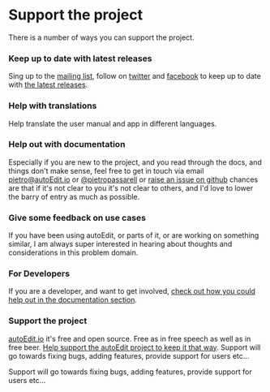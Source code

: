 # Support the project 

There is a number of ways you can support the project. 

### Keep up to date with latest releases

Sing up to the [mailing list](http://eepurl.com/cMzwSX), follow on [twitter](http://twitter.com/autoEdit2) and [facebook](https://www.facebook.com/autoEdit.io/) to keep up to date with [the latest releases](https://github.com/OpenNewsLabs/autoEdit_2/releases). 


### Help with translations
Help translate the user manual and app in different languages.


### Help out with documentation 

Especially if you are new to the project, and you read through the docs, and things don't make sense, feel free to get in touch via email <a href="mailto:pietro@autoEdit.io?Subject=Hello" target="_top">pietro@autoEdit.io</a> or [@pietropassarell](twitter.com/pietropassarell) or [raise an issue on github](https://github.com/OpenNewsLabs/autoEdit_2) chances are that if it's not clear to you it's not clear to others, and I'd love to lower the barry of entry as much as possible. 


### Give some feedback on use cases

If you have been using autoEdit, or parts of it, or are working on something similar, I am always super interested in hearing about thoughts and considerations in this problem domain.

### For Developers

If you are a developer, and want to get involved, [check out how you could help out in the documentation section](https://pietropassarelli.gitbooks.io/autoedit-2-r-d-documentation-for-developers/content).  <!-- TODO: update this link -->


### Support the project

[autoEdit.io](www.autoEdit.io) it's free and open source. Free as in free speech as well as in free beer. [Help support the autoEdit project to keep it that way](https://donorbox.org/c9762eef-0e08-468e-90cb-2d00643697f8?recurring=true).  Support will go towards fixing bugs, adding features, provide support for users etc...




Support will go towards fixing bugs, adding features, provide support for users etc...